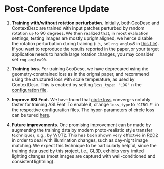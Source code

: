 # Post-Conference Update

1. **Training with/without rotation perturbation.**
Initially, both GeoDesc and ContextDesc are trained with input patches perturbed by random rotation up to 90 degrees. We then realized that, in most evaluation settings, testing images are mostly upright aligned, we hence disable the rotation perturbation during training (i.e., set ``rng_angle=5`` in [this file](https://github.com/lzx551402/tfmatch/blob/master/utils/npy_utils.py#L99)). If you want to reproduce the results reported in the paper, or your target application needs to handle large rotation changes, you may consider set ``rng_angle=90``.

2. **Training loss.**
For training GeoDesc, we have deprecated using the geometry-constrained loss as in the orignal paper, and recommend using the structured loss with scale temperature, as used by ContextDesc. This is enabled by setting ``loss_type: 'LOG'`` in the [configuration file](https://github.com/lzx551402/tfmatch/blob/master/configs/train_geodesc_config.yaml#L26).

3. **Improve ASLFeat.**
We have found that [circle loss](https://arxiv.org/abs/2002.10857) converges notably faster for training ASLFeat. To enable it, change ``loss_type`` to ``'CIRCLE'`` in the respective configuration files. The hyper-parameters of circle loss can be tuned [here](https://github.com/lzx551402/tfmatch/blob/master/losses.py#L176).

4. **Future improvements.**
One promising improvement can be made by augmenting the training data by modern photo-realistic style transfer techniques, e.g., by [WCT2](https://github.com/clovaai/WCT2). This has been shown very effectvie in [R2D2](https://github.com/naver/r2d2) in order to deal with illumination changes, such as day-night image matching. We expect this technique to be particularly helpful, since the training data used by this project, i.e., GL3D, exhibits very limited lighting changes (most images are captured with well-conditioned and consistent lightning).
